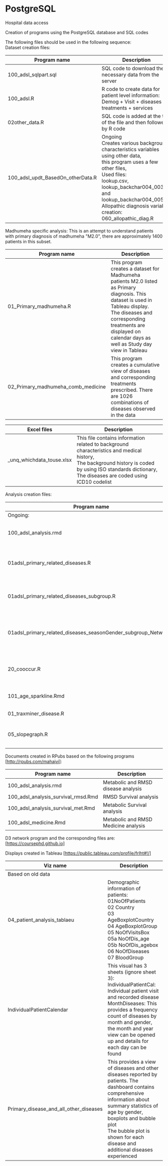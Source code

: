 # PostgreSQL
Hospital data access

Creation of programs using the PostgreSQL database and SQL codes

The following files should be used in the following sequence:  
Dataset creation files: 

| Program name | Description |
| --- | --- |
| 100_adsl_sqlpart.sql | SQL code to download the necessary data from the server |
| 100_adsl.R | R code to create data for patient level information: Demog + Visit + diseases + treatments + services |
| 02other_data.R | SQL code is added at the top of the file and then followed by R code |
| 100_adsl_updt_BasedOn_otherData.R | Ongoing <br>Creates various background characteristics variables using other data, <br>this program uses a few other files, <br>Used files:<br>lookup.csv, lookup_backchar004_003.txt and lookup_backchar004_005.txt<br>Allopathic diagnosis variable creation: 060_allopathic_diag.R |

Madhumeha specific analysis: This is an attempt to understand patients with primary diagnosis of madhumeha "M2.0", there are approximately 1400 patients in this subset.

| Program name | Description |
| --- | --- |
| 01_Primary_madhumeha.R | This program creates a dataset for Madhumeha patients M2.0 listed as Primary diagnosis. This dataset is used in Tableau display.<br>The diseases and corresponding treatments are displayed on calendar days as well as Study day view in Tableau|
| 02_Primary_madhumeha_comb_medicine | This program creates a cumulative view of diseases and corresponding treatments prescribed. There are 1026 combinations of diseases observed in the data|

| Excel files | Description |
| --- | --- |
| _unq_whichdata_touse.xlsx| This file contains information related to background characteristics and medical history,<br>The background history is coded by using ISO standards dictionary,<br>The diseases are coded using ICD10 codelist|

Analysis creation files:

| Program name | Description |
| --- | --- |
| Ongoing: | |
| 100_adsl_analysis.rmd | R Knitr file to produce a word document / HTML file |  
| 01adsl_primary_related_diseases.R | Primary and related disease/medication caretsian product creation program, use in Tableau |
| 01adsl_primary_related_diseases_subgroup.R | Primary and related disease/medication by gender, used in network graph type of analysis
| 01adsl_primary_related_diseases_seasonGender_subgroup_Network.R | Primary and related disease/medication by gender and season, used in network graph type of analysis |
| 20_cooccur.R | Co-occurence analysis for the diseases, may help in printing the network graph |
| 101_age_sparkline.Rmd | Sparkline analysis to show many graphs at one go. |
| 01_traxminer_disease.R | Event sequence analysis using R |
| 05_slopegraph.R | Edward Tufte style slopegraph to understand the trends in the data |

Documents created in RPubs based on the following programs [http://rpubs.com/mahajvi]:  

| Program name | Description |
| --- | --- |
| 100_adsl_analysis.rmd | Metabolic and RMSD disease analysis | 
| 100_adsl_analysis_survival_rmsd.Rmd | RMSD Survival analysis |
| 100_adsl_analysis_survival_met.Rmd  | Metabolic Survival analysis |
| 100_adsl_medicine.Rmd | Metabolic and RMSD Medicine analysis |

D3 network program and the corresponding files are: [https://coursephd.github.io]

Displays created in Tableau [https://public.tableau.com/profile/frlht#!/]   

| Viz name | Description |
| --- | --- |
| Based on old data ||
| 04_patient_analysis_tablaeu |Demographic information of patients:<br> 01NoOfPatients<br>02 Country<br>03 AgeBoxplotCountry<br>04 AgeBoxplotGroup<br>05 NoOfVisitsBox<br>05a NoOfDis_age<br>05b NoOfDis_agebox<br>06 NoOfDiseases<br>07 BloodGroup |
| IndividualPatientCalendar | This visual has 3 sheets (ignore sheet 3):<br> IndividualPatientCal: Individual patient visit and recorded disease<br>MonthDiseases: This provides a frequency count of diseases by month and gender, the month and year view can be opened up and details for each day can be found|
| Primary_disease_and_all_other_diseases | This provides a view of diseases and other diseases reported by patients. The dashboard contains comprehensive information about summary statistics of age by gender, boxplots and bubble plot<br>The bubble plot is shown for each disease and additional diseases experienced|
